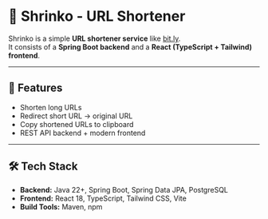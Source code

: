 # 🔗 Shrinko - URL Shortener

Shrinko is a simple **URL shortener service** like [bit.ly](https://bit.ly).  
It consists of a **Spring Boot backend** and a **React (TypeScript + Tailwind) frontend**.

---

## 🚀 Features
- Shorten long URLs
- Redirect short URL → original URL
- Copy shortened URLs to clipboard
- REST API backend + modern frontend

---

## 🛠️ Tech Stack
- **Backend:** Java 22+, Spring Boot, Spring Data JPA, PostgreSQL
- **Frontend:** React 18, TypeScript, Tailwind CSS, Vite
- **Build Tools:** Maven, npm
